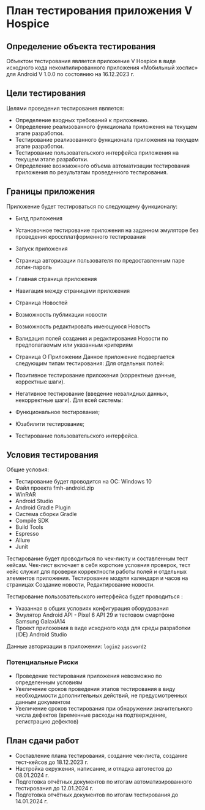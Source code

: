 # План тестирования приложения V Hospice
## Определение объекта тестирования
Объектом тестирования является приложение V Hospice в виде исходного кода некомпилированного приложения «Мобильный хоспис» для Android V 1.0.0 по состоянию на 16.12.2023 г.

## Цели тестирования
Целями проведения тестирования является:
 - Определение входных требований к приложению.
 - Определение реализованного функционала приложения на текущем этапе разработки.
 - Тестирование реализованного функционала приложения на текущем этапе разработки.
 - Тестирование пользовательского интерфейса приложения на текущем этапе разработки.
 - Определение возжможного объема автоматизации тестирования приложения по результатам проведенного тестирования.
## Границы приложения
Приложение будет тестироваться по следующему функционалу:

 - Билд приложения
 - Установочное тестирование приложения на заданном эмуляторе без проведения кроссплатформенного тестирования
 - Запуск приложения
 - Страница авторизации пользователя по предоставленным паре логин-пароль
 - Главная страница приложения
 - Навигация между страницами приложения
 - Страница Новостей
 - Возможность публикации новости
 - Возможность редактировать имеющуюся Новость
 - Валидация полей создания и редактирования Новости по предполагаемым или указанным критериям
 - Страница О Приложении
Данное приложение подвергается следующим типам тестирования:
Для отдельных полей:

 - Позитивное тестирование приложения (корректные данные, корректные шаги).
 - Негативное тестирование (введение невалидных данных, некорректные шаги).
Для всей системы:

 - Функциональное тестирование;
 - Юзабилити тестирование;
 - Тестирование пользовательского интерфейса.
## Условия тестирования
Общие условия:
 - Тестирование будет проводится на ОС: Windows 10
 - Файл проекта fmh-android.zip
 - WinRAR
 - Android Studio
 - Android Gradle Plugin
 - Система сборки Gradle
 - Compile SDK
 - Build Tools
 - Espresso
 - Allure
 - Junit

Тестирование будет проводиться по чек-листу и составленным тест кейсам. Чек-лист включает в себя короткие условния проверок, тест кейс служит для проверки корректности работы полей и отдельных элементов приложения. Тестирование модуля календаря и часов на страницах Создание новости, Редактирование новости.

Тестирование пользовательского интерфейса будет проводиться :
 - Указанная в общих условиях конфигурация оборудования
 - Эмулятор Android API - Pixel 6 API 29 и тестовом смартфоне Samsung GalaxiA14
 - Проект приложения в виде исходного кода для среды разработки (IDE) Android Studio

Данные авторизации в приложении:
 ```login2```  ```password2```
### Потенциальные Риски
 - Проведение тестирования приложения невозможно по определенным условиям
 - Увеличение сроков проведения этапов тестирования в виду необходимости дополнительных действий, не предусмотренных данным документом
 - Увеличение сроков тестирования при обнаружении значительного числа дефектов (временные расходы на подтверждение, регистрацию дефектов)
## План сдачи работ
 - Составление плана тестирования, создание чек-листа, создание тест-кейсов до 18.12.2023 г.
 - Настройка окружения, написание, и отладка автотестов до 08.01.2024 г.
 - Подготовка отчётных документов по итогам автоматизированного тестирования до 12.01.2024 г.
 - Подготовка отчётных документов по итогам тестирования до 14.01.2024 г.
